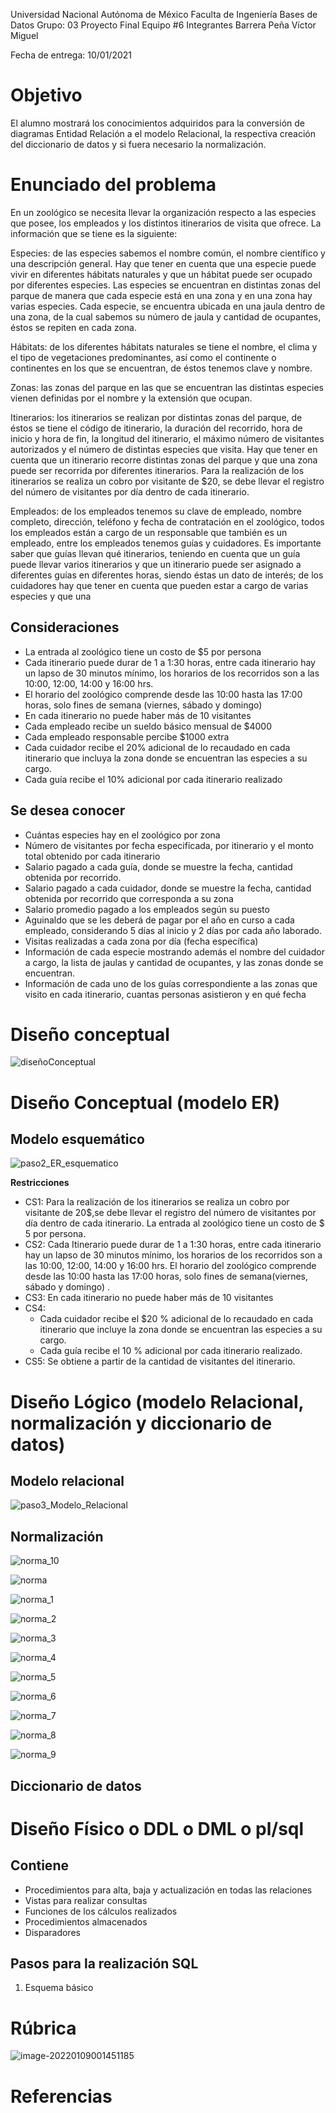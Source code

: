 

Universidad Nacional Autónoma de México
Faculta de Ingeniería
Bases de Datos
Grupo: 03
Proyecto Final
Equipo #6
Integrantes
Barrera Peña Víctor Miguel

Fecha de entrega: 10/01/2021

# Objetivo

El alumno mostrará los conocimientos adquiridos para la conversión de diagramas
Entidad Relación a el modelo Relacional, la respectiva creación del diccionario de datos y si fuera
necesario la normalización.

# Enunciado del problema

En un zoológico se necesita llevar la organización respecto a las especies que posee, los empleados
y los distintos itinerarios de visita que ofrece. La información que se tiene es la siguiente:

Especies: de las especies sabemos el nombre común, el nombre científico y una descripción general.
Hay que tener en cuenta que una especie puede vivir en diferentes hábitats naturales y que un hábitat puede ser ocupado por diferentes especies. Las especies se encuentran en distintas zonas del parque de manera que cada especie está en una zona y en una zona hay varias especies. Cada especie, se encuentra ubicada en una jaula dentro de una zona, de la cual sabemos su número de jaula y cantidad de ocupantes, éstos se repiten en cada zona.

Hábitats: de los diferentes hábitats naturales se tiene el nombre, el clima y el tipo de vegetaciones predominantes, así como el continente o continentes en los que se encuentran, de éstos tenemos
clave y nombre.

Zonas: las zonas del parque en las que se encuentran las distintas especies vienen definidas por el nombre y la extensión que ocupan.

Itinerarios: los itinerarios se realizan por distintas zonas del parque, de éstos se tiene el código de itinerario, la duración del recorrido, hora de inicio y hora de fin, la longitud del itinerario, el máximo número de visitantes autorizados y el número de distintas especies que visita. Hay que tener en cuenta que un itinerario recorre distintas zonas del parque y que una zona puede ser recorrida por diferentes itinerarios. Para la realización de los itinerarios se realiza un cobro por visitante de $20, se debe llevar el registro del número de visitantes por día dentro de cada itinerario.

Empleados: de los empleados tenemos su clave de empleado, nombre completo, dirección, teléfono y fecha de contratación en el zoológico, todos los empleados están a cargo de un responsable que también es un empleado, entre los empleados tenemos guías y cuidadores. Es importante saber que
guías llevan qué itinerarios, teniendo en cuenta que un guía puede llevar varios itinerarios y que un itinerario puede ser asignado a diferentes guías en diferentes horas, siendo éstas un dato de interés; de los cuidadores hay que tener en cuenta que pueden estar a cargo de varias especies y que una

## Consideraciones

- La entrada al zoológico tiene un costo de \$5 por persona
-  Cada itinerario puede durar de 1 a 1:30 horas, entre cada itinerario hay un lapso de 30 minutos
  mínimo, los horarios de los recorridos son a las 10:00, 12:00, 14:00 y 16:00 hrs.
- El horario del zoológico comprende desde las 10:00 hasta las 17:00 horas, solo fines de semana
  (viernes, sábado y domingo)
- En cada itinerario no puede haber más de 10 visitantes
- Cada empleado recibe un sueldo básico mensual de \$4000
- Cada empleado responsable percibe $1000 extra
- Cada cuidador recibe el 20% adicional de lo recaudado en cada itinerario que incluya la zona donde
  se encuentran las especies a su cargo.
- Cada guía recibe el 10% adicional por cada itinerario realizado

## Se desea conocer

- Cuántas especies hay en el zoológico por zona
- Número de visitantes por fecha especificada, por itinerario y el monto total obtenido por cada
  itinerario
- Salario pagado a cada guía, donde se muestre la fecha, cantidad obtenida por recorrido.
- Salario pagado a cada cuidador, donde se muestre la fecha, cantidad obtenida por recorrido
  que corresponda a su zona
- Salario promedio pagado a los empleados según su puesto
- Aguinaldo que se les deberá de pagar por el año en curso a cada empleado, considerando 5 días
  al inicio y 2 días por cada año laborado.
- Visitas realizadas a cada zona por día (fecha específica)
- Información de cada especie mostrando además el nombre del cuidador a cargo, la lista de jaulas y cantidad de ocupantes, y las zonas donde se encuentran.
- Información de cada uno de los guías correspondiente a las zonas que visito en cada itinerario,
  cuantas personas asistieron y en qué fecha

# Diseño conceptual

![diseñoConceptual](img/diseñoConceptual.png)

# Diseño Conceptual (modelo ER)

## Modelo esquemático

![paso2_ER_esquematico](img/paso2_ER_esquematico.png)

**Restricciones**

- CS1: Para la realización de los itinerarios se realiza un cobro por visitante de 20\$,se debe llevar el registro del número de visitantes por día dentro de cada itinerario. La entrada al zoológico tiene un costo de $ 5 por persona. 
- CS2: Cada Itinerario puede durar de 1 a 1:30 horas, entre cada itinerario hay un lapso de 30 minutos mínimo, los horarios de los recorridos son a las 10:00, 12:00, 14:00 y 16:00 hrs. El horario del zoológico comprende desde las 10:00 hasta las 17:00 horas, solo fines de semana(viernes, sábado y domingo) .
- CS3: En cada itinerario no puede haber más de 10 visitantes 
- CS4:
  - Cada cuidador recibe el $20 % adicional de lo recaudado en cada itinerario que incluye la zona donde se encuentran las especies a su cargo.
  -	Cada guía recibe el 10 % adicional por cada itinerario realizado.
-	CS5: Se obtiene a partir de la cantidad de visitantes del itinerario.

# Diseño Lógico (modelo Relacional, normalización y diccionario de datos)

## Modelo relacional

![paso3_Modelo_Relacional](img/paso3_Modelo_Relacional.png)

## Normalización

![norma_10](img/normalizacion/norma_10.png)

![norma](img/normalizacion/norma.png)

![norma_1](img/normalizacion/norma_1.png)

![norma_2](img/normalizacion/norma_2.png)

![norma_3](img/normalizacion/norma_3.png)

![norma_4](img/normalizacion/norma_4.png)

![norma_5](img/normalizacion/norma_5.png)

![norma_6](img/normalizacion/norma_6.png)

![norma_7](img/normalizacion/norma_7.png)

![norma_8](img/normalizacion/norma_8.png)

![norma_9](img/normalizacion/norma_9.png)

## Diccionario de datos

# Diseño Físico o DDL o DML o pl/sql

## Contiene

- Procedimientos para alta, baja y actualización en todas las relaciones
- Vistas para realizar consultas
- Funciones de los cálculos realizados
- Procedimientos almacenados
- Disparadores



## Pasos para la realización SQL

1. Esquema básico



# Rúbrica

![image-20220109001451185](img/image-20220109001451185.png)

# Referencias

